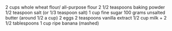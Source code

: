 2 cups whole wheat flour/ all-purpose flour
2 1/2 teaspoons baking powder
1/2 teaspoon salt (or 1/3 teaspoon salt)
1 cup fine sugar
100 grams unsalted butter (around 1/2 a cup)
2 eggs
2 teaspoons vanilla extract
1/2 cup milk + 2 1/2 tablespoons
1 cup ripe banana (mashed)
